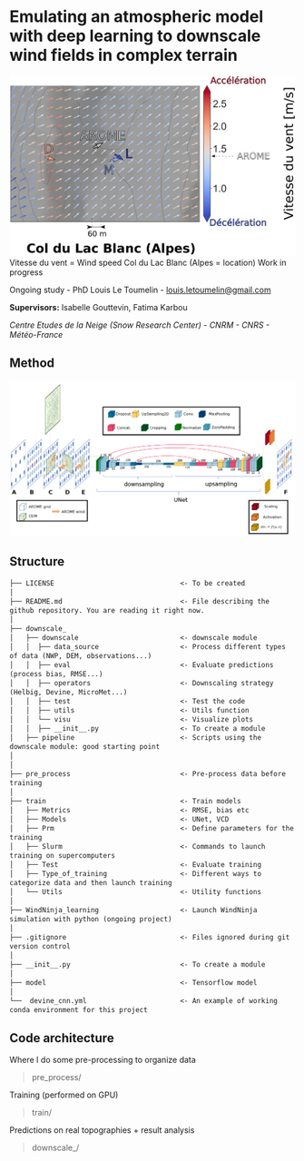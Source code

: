 # Emulating an atmospheric model with deep learning to downscale wind fields in complex terrain

![image](/images/example_downscaling.jpg)
Vitesse du vent = Wind speed
Col du Lac Blanc (Alpes = location)
Work in progress

Ongoing study - PhD Louis Le Toumelin - louis.letoumelin@gmail.com

**Supervisors:** Isabelle Gouttevin, Fatima Karbou

*Centre Etudes de la Neige (Snow Research Center) - CNRM - CNRS - Météo-France*

## Method

![image](/images/SchemeDevine.png)


## Structure

```
├── LICENSE                               <- To be created
│
├── README.md                             <- File describing the github repository. You are reading it right now.
│
├── downscale_                            
│   ├── downscale                         <- downscale module
│   │  ├── data_source                    <- Process different types of data (NWP, DEM, observations...)
│   │  ├── eval                           <- Evaluate predictions (process bias, RMSE...)
│   │  ├── operators                      <- Downscaling strategy (Helbig, Devine, MicroMet...)
│   │  ├── test                           <- Test the code
│   │  ├── utils                          <- Utils function
│   │  └── visu                           <- Visualize plots
│   │  ├── __init__.py                    <- To create a module
│   ├── pipeline                          <- Scripts using the downscale module: good starting point
│
│
├── pre_process                           <- Pre-process data before training
│
├── train                                 <- Train models
│   ├── Metrics                           <- RMSE, bias etc
│   ├── Models                            <- UNet, VCD
│   ├── Prm                               <- Define parameters for the training
│   ├── Slurm                             <- Commands to launch training on supercomputers
│   ├── Test                              <- Evaluate training
│   ├── Type_of_training                  <- Different ways to categorize data and then launch training
│   └── Utils                             <- Utility functions
│
├── WindNinja_learning                    <- Launch WindNinja simulation with python (ongoing project)
│
├── .gitignore                            <- Files ignored during git version control
│
├── __init__.py                           <- To create a module
│
├── model                                 <- Tensorflow model
│
└──  devine_cnn.yml                       <- An example of working conda environment for this project
```


## Code architecture

Where I do some pre-processing to organize data
> pre_process/

Training (performed on GPU)

> train/

Predictions on real topographies + result analysis

> downscale_/

